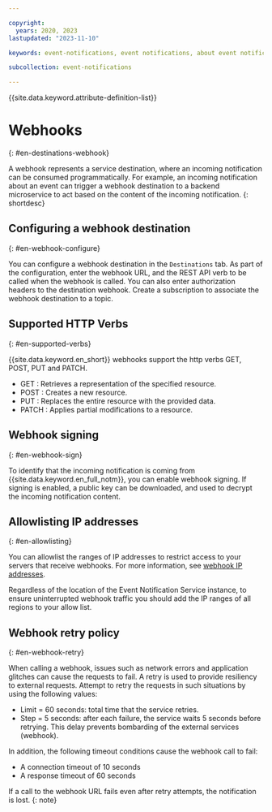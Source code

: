 ```yaml
---

copyright:
  years: 2020, 2023
lastupdated: "2023-11-10"

keywords: event-notifications, event notifications, about event notifications, destinations, webhook

subcollection: event-notifications

---
```


{{site.data.keyword.attribute-definition-list}}

# Webhooks
{: #en-destinations-webhook}

A webhook represents a service destination, where an incoming notification can be consumed programmatically. For example, an incoming notification about an event can trigger a webhook destination to a backend microservice to act based on the content of the incoming notification. 
{: shortdesc}

## Configuring a webhook destination
{: #en-webhook-configure}

You can configure a webhook destination in the `Destinations` tab. As part of the configuration, enter the webhook URL, and the REST API verb to be called when the webhook is called. You can also enter authorization headers to the destination webhook. Create a subscription to associate the webhook destination to a topic.

## Supported HTTP Verbs
{: #en-supported-verbs}

{{site.data.keyword.en_short}} webhooks support the http verbs GET, POST, PUT and PATCH. 

- GET : Retrieves a representation of the specified resource.
- POST : Creates a new resource.
- PUT : Replaces the entire resource with the provided data.
- PATCH : Applies partial modifications to a resource.

## Webhook signing
{: #en-webhook-sign}

To identify that the incoming notification is coming from {{site.data.keyword.en_full_notm}}, you can enable webhook signing. If signing is enabled, a public key can be downloaded, and used to decrypt the incoming notification content.

## Allowlisting IP addresses 
{: #en-allowlisting}

You can allowlist the ranges of IP addresses to restrict access to your servers that receive webhooks. For more information, see [webhook IP addresses](/docs/account?topic=account-webhook-ips).

Regardless of the location of the Event Notification Service instance, to ensure uninterrupted webhook traffic you should add the IP ranges of all regions to your allow list.

## Webhook retry policy
{: #en-webhook-retry}

When calling a webhook, issues such as network errors and application glitches can cause the requests to fail. A retry is used to provide resiliency to external requests. Attempt to retry the requests in such situations by using the following values:

- Limit = 60 seconds: total time that the service retries.
- Step = 5 seconds: after each failure, the service waits 5 seconds before retrying. This delay prevents bombarding of the external services (webhook).

In addition, the following timeout conditions cause the webhook call to fail:

- A connection timeout of 10 seconds
- A response timeout of 60 seconds

If a call to the webhook URL fails even after retry attempts, the notification is lost.
{: note}
